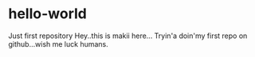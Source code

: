 # hello-world
Just first repository
Hey..this is makii here... 
Tryin'a doin'my first repo on github...wish me luck humans.
